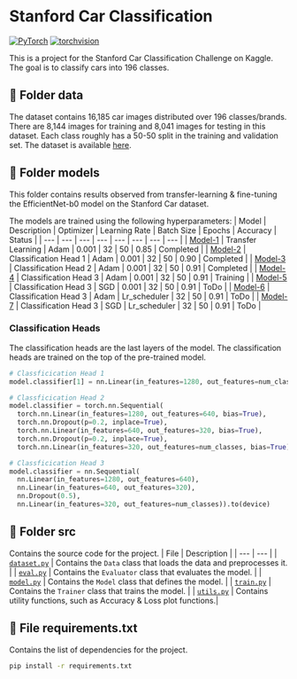 # Stanford Car Classification
[![PyTorch](https://img.shields.io/badge/PyTorch-1.12.1-orange.svg)](https://pytorch.org/) 
[![torchvision](https://img.shields.io/badge/torchvision-0.13.1-orange.svg)](https://pytorch.org/)

This is a project for the Stanford Car Classification Challenge on Kaggle. 
The goal is to classify cars into 196 classes. 

## 💾 Folder data
The dataset contains 16,185 car images distributed over 196 classes/brands. There are 8,144 images for training and 8,041 images for testing in this dataset. Each class roughly has a 50-50 split in the training and validation set. The dataset is available [here](https://www.kaggle.com/datasets/jutrera/stanford-car-dataset-by-classes-folder).

## 🚀 Folder models
This folder contains results observed from transfer-learning & fine-tuning the EfficientNet-b0 model on the Stanford Car dataset.

The models are trained using the following hyperparameters:
| Model | Description | Optimizer | Learning Rate | Batch Size | Epochs | Accuracy | Status |
| --- | --- | --- | --- | --- | --- | --- | --- |
| [Model-1]() | Transfer Learning | Adam | 0.001 | 32 | 50 | 0.85 | Completed |
| [Model-2]() | Classification Head 1 | Adam | 0.001 | 32 | 50 | 0.90 | Completed |
| [Model-3]() | Classification Head 2 | Adam | 0.001 | 32 | 50 | 0.91 | Completed |
| [Model-4]() | Classification Head 3 | Adam | 0.001 | 32 | 50 | 0.91 | Training |
| [Model-5]() | Classification Head 3 | SGD | 0.001 | 32 | 50 | 0.91 | ToDo |
| [Model-6]() | Classification Head 3 | Adam | Lr_scheduler | 32 | 50 | 0.91 | ToDo |
| [Model-7]() | Classification Head 3 | SGD | Lr_scheduler | 32 | 50 | 0.91 | ToDo |

### Classification Heads
The classification heads are the last layers of the model. The classification heads are trained on the top of the pre-trained model.
```python 
# Classficication Head 1
model.classifier[1] = nn.Linear(in_features=1280, out_features=num_classes).to(device)

# Classficication Head 2
model.classifier = torch.nn.Sequential(
  torch.nn.Linear(in_features=1280, out_features=640, bias=True),
  torch.nn.Dropout(p=0.2, inplace=True),
  torch.nn.Linear(in_features=640, out_features=320, bias=True),
  torch.nn.Dropout(p=0.2, inplace=True),
  torch.nn.Linear(in_features=320, out_features=num_classes, bias=True)).to(device)

# Classficication Head 3
model.classifier = nn.Sequential(
  nn.Linear(in_features=1280, out_features=640),
  nn.Linear(in_features=640, out_features=320),
  nn.Dropout(0.5),
  nn.Linear(in_features=320, out_features=num_classes)).to(device)

```


## 🔌 Folder src   
Contains the source code for the project.
| File | Description |
| --- | --- |
| [`dataset.py`](https://github.com/dimgag/stanford_car_classification/blob/master/src/dataset.py) | Contains the `Data` class that loads the data and preprocesses it. |
| [`eval.py`](https://github.com/dimgag/stanford_car_classification/blob/master/src/eval.py) | Contains the `Evaluator` class that evaluates the model. |
| [`model.py`](https://github.com/dimgag/stanford_car_classification/blob/master/src/model.py) | Contains the `Model` class that defines the model. |
| [`train.py`](https://github.com/dimgag/stanford_car_classification/blob/master/src/train.py) | Contains the `Trainer` class that trains the model. |
| [`utils.py`](https://github.com/dimgag/stanford_car_classification/blob/master/src/utils.py) | Contains utility functions, such as Accuracy & Loss plot functions.|



## 📝 File requirements.txt
Contains the list of dependencies for the project.
```bash
pip install -r requirements.txt
```
